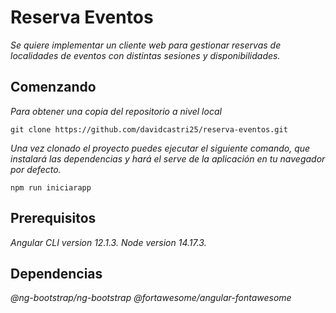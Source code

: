 # Reserva Eventos

_Se quiere implementar un cliente web para gestionar reservas de localidades de eventos con distintas sesiones y disponibilidades._

## Comenzando

_Para obtener una copia del repositorio a nivel local_

```
git clone https://github.com/davidcastri25/reserva-eventos.git
```

_Una vez clonado el proyecto puedes ejecutar el siguiente comando, que instalará las dependencias y hará el serve de la aplicación en tu navegador por defecto._

```
npm run iniciarapp
```
## Prerequisitos

_Angular CLI version 12.1.3._
_Node version 14.17.3._
## Dependencias

_@ng-bootstrap/ng-bootstrap_
_@fortawesome/angular-fontawesome_
